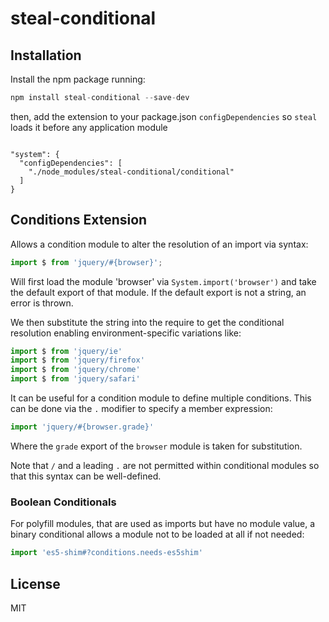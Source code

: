 
# steal-conditional

## Installation

Install the npm package running: 

```js
npm install steal-conditional --save-dev
```

then, add the extension to your package.json `configDependencies` so `steal` loads it before any application module

```

"system": {
  "configDependencies": [
    "./node_modules/steal-conditional/conditional"
  ]
}

```

## Conditions Extension

Allows a condition module to alter the resolution of an import via syntax:

```js
import $ from 'jquery/#{browser}';
```

Will first load the module 'browser' via `System.import('browser')` and
take the default export of that module.
If the default export is not a string, an error is thrown.

We then substitute the string into the require to get the conditional resolution
enabling environment-specific variations like:

```js
import $ from 'jquery/ie'
import $ from 'jquery/firefox'
import $ from 'jquery/chrome'
import $ from 'jquery/safari'
```

It can be useful for a condition module to define multiple conditions.
This can be done via the `.` modifier to specify a member expression:

```js
import 'jquery/#{browser.grade}'
```

Where the `grade` export of the `browser` module is taken for substitution.

Note that `/` and a leading `.` are not permitted within conditional modules
so that this syntax can be well-defined.


### Boolean Conditionals

For polyfill modules, that are used as imports but have no module value,
a binary conditional allows a module not to be loaded at all if not needed:

```js
import 'es5-shim#?conditions.needs-es5shim'
```

## License

MIT
